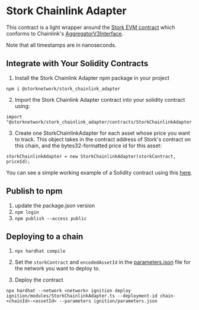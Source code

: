 # Stork Chainlink Adapter

This contract is a light wrapper around the [Stork EVM contract](../evm) which conforms to Chainlink's [AggregatorV3Interface](https://github.com/smartcontractkit/chainlink-evm/blob/develop/contracts/src/v0.8/shared/interfaces/AggregatorV3Interface.sol).

Note that all timestamps are in nanoseconds.

## Integrate with Your Solidity Contracts

1. Install the Stork Chainlink Adapter npm package in your project

```
npm i @storknetwork/stork_chainlink_adapter
```

2. Import the Stork Chainlink Adapter contract into your solidity contract using:

```
import "@storknetwork/stork_chainlink_adapter/contracts/StorkChainlinkAdapter.sol";
```

3. Create one StorkChainlinkAdapter for each asset whose price you want to track. This object takes in the contract address of Stork's contract on this chain, and the bytes32-formatted price id for this asset:

```
storkChainlinkAdapter = new StorkChainlinkAdapter(storkContract, priceId);
```

You can see a simple working example of a Solidity contract using this [here](../../examples/stork_chainlink_adapter).

## Publish to npm

1. update the package.json version
2. `npm login`
3. `npm publish --access public`

## Deploying to a chain

1. `npx hardhat compile`

2. Set the `storkContract` and `encodedAssetId` in the [parameters.json](ignition/parameters.json) file for the network you want to deploy to.

3. Deploy the contract
```
npx hardhat --network <network> ignition deploy ignition/modules/StorkChainlinkAdapter.ts --deployment-id chain-<chainId>-<assetId> --parameters ignition/parameters.json
```
